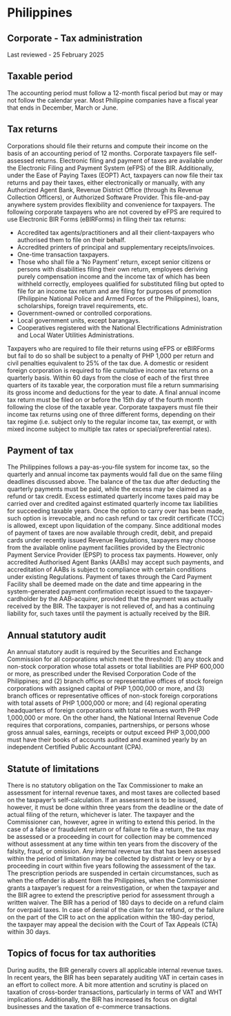 # Philippines
## Corporate - Tax administration
Last reviewed - 25 February 2025
## Taxable period
The accounting period must follow a 12-month fiscal period but may or may not follow the calendar year. Most Philippine companies have a fiscal year that ends in December, March or June.
## Tax returns
Corporations should file their returns and compute their income on the basis of an accounting period of 12 months.
Corporate taxpayers file self-assessed returns. Electronic filing and payment of taxes are available under the Electronic Filing and Payment System (eFPS) of the BIR. Additionally, under the Ease of Paying Taxes (EOPT) Act, taxpayers can now file their tax returns and pay their taxes, either electronically or manually, with any Authorized Agent Bank, Revenue District Office (through its Revenue Collection Officers), or Authorized Software Provider. This file-and-pay anywhere system provides flexibility and convenience for taxpayers. 
The following corporate taxpayers who are not covered by eFPS are required to use Electronic BIR Forms (eBIRForms) in filing their tax returns:
  * Accredited tax agents/practitioners and all their client-taxpayers who authorised them to file on their behalf.
  * Accredited printers of principal and supplementary receipts/invoices.
  * One-time transaction taxpayers.
  * Those who shall file a ‘No Payment’ return, except senior citizens or persons with disabilities filing their own return, employees deriving purely compensation income and the income tax of which has been withheld correctly, employees qualified for substituted filing but opted to file for an income tax return and are filing for purposes of promotion (Philippine National Police and Armed Forces of the Philippines), loans, scholarships, foreign travel requirements, etc.
  * Government-owned or controlled corporations.
  * Local government units, except barangays.
  * Cooperatives registered with the National Electrifications Administration and Local Water Utilities Administrations.


Taxpayers who are required to file their returns using eFPS or eBIRForms but fail to do so shall be subject to a penalty of PHP 1,000 per return and civil penalties equivalent to 25% of the tax due.
A domestic or resident foreign corporation is required to file cumulative income tax returns on a quarterly basis. Within 60 days from the close of each of the first three quarters of its taxable year, the corporation must file a return summarising its gross income and deductions for the year to date. A final annual income tax return must be filed on or before the 15th day of the fourth month following the close of the taxable year.
Corporate taxpayers must file their income tax returns using one of three different forms, depending on their tax regime (i.e. subject only to the regular income tax, tax exempt, or with mixed income subject to multiple tax rates or special/preferential rates).
## Payment of tax
The Philippines follows a pay-as-you-file system for income tax, so the quarterly and annual income tax payments would fall due on the same filing deadlines discussed above. The balance of the tax due after deducting the quarterly payments must be paid, while the excess may be claimed as a refund or tax credit. Excess estimated quarterly income taxes paid may be carried over and credited against estimated quarterly income tax liabilities for succeeding taxable years. Once the option to carry over has been made, such option is irrevocable, and no cash refund or tax credit certificate (TCC) is allowed, except upon liquidation of the company.
Since additional modes of payment of taxes are now available through credit, debit, and prepaid cards under recently issued Revenue Regulations, taxpayers may choose from the available online payment facilities provided by the Electronic Payment Service Provider (EPSP) to process tax payments. However, only accredited Authorised Agent Banks (AABs) may accept such payments, and accreditation of AABs is subject to compliance with certain conditions under existing Regulations.
Payment of taxes through the Card Payment Facility shall be deemed made on the date and time appearing in the system-generated payment confirmation receipt issued to the taxpayer-cardholder by the AAB-acquirer, provided that the payment was actually received by the BIR. The taxpayer is not relieved of, and has a continuing liability for, such taxes until the payment is actually received by the BIR.
## Annual statutory audit
An annual statutory audit is required by the Securities and Exchange Commission for all corporations which meet the threshold: (1) any stock and non-stock corporation whose total assets or total liabilities are PHP 600,000 or more, as prescribed under the Revised Corporation Code of the Philippines; and (2) branch offices or representative offices of stock foreign corporations with assigned capital of PHP 1,000,000 or more, and (3) branch offices or representative offices of non-stock foreign corporations with total assets of PHP 1,000,000 or more; and (4) regional operating headquarters of foreign corporations with total revenues worth PHP 1,000,000 or more.
On the other hand, the National Internal Revenue Code requires that corporations, companies, partnerships, or persons whose gross annual sales, earnings, receipts or output exceed PHP 3,000,000 must have their books of accounts audited and examined yearly by an independent Certified Public Accountant (CPA).
## Statute of limitations
There is no statutory obligation on the Tax Commissioner to make an assessment for internal revenue taxes, and most taxes are collected based on the taxpayer’s self-calculation. If an assessment is to be issued, however, it must be done within three years from the deadline or the date of actual filing of the return, whichever is later. The taxpayer and the Commissioner can, however, agree in writing to extend this period.
In the case of a false or fraudulent return or of failure to file a return, the tax may be assessed or a proceeding in court for collection may be commenced without assessment at any time within ten years from the discovery of the falsity, fraud, or omission.
Any internal revenue tax that has been assessed within the period of limitation may be collected by distraint or levy or by a proceeding in court within five years following the assessment of the tax.
The prescription periods are suspended in certain circumstances, such as when the offender is absent from the Philippines, when the Commissioner grants a taxpayer’s request for a reinvestigation, or when the taxpayer and the BIR agree to extend the prescriptive period for assessment through a written waiver.
The BIR has a period of 180 days to decide on a refund claim for overpaid taxes. In case of denial of the claim for tax refund, or the failure on the part of the CIR to act on the application within the 180-day period, the taxpayer may appeal the decision with the Court of Tax Appeals (CTA) within 30 days.
## Topics of focus for tax authorities
During audits, the BIR generally covers all applicable internal revenue taxes. In recent years, the BIR has been separately auditing VAT in certain cases in an effort to collect more. A bit more attention and scrutiny is placed on taxation of cross-border transactions, particularly in terms of VAT and WHT implications. Additionally, the BIR has increased its focus on digital businesses and the taxation of e-commerce transactions.
